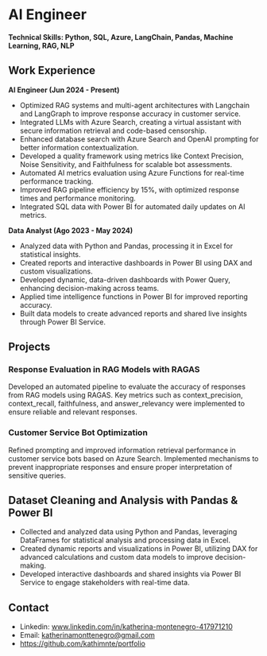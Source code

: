# AI Engineer

#### Technical Skills: Python, SQL, Azure, LangChain, Pandas, Machine Learning, RAG, NLP

## Work Experience

**AI Engineer (Jun 2024 - Present)**
- Optimized RAG systems and multi-agent architectures with Langchain and LangGraph to improve response accuracy in customer service.
- Integrated LLMs with Azure Search, creating a virtual assistant with secure information retrieval and code-based censorship.
- Enhanced database search with Azure Search and OpenAI prompting for better information contextualization.
- Developed a quality framework using metrics like Context Precision, Noise Sensitivity, and Faithfulness for scalable bot assessments.
- Automated AI metrics evaluation using Azure Functions for real-time performance tracking.
- Improved RAG pipeline efficiency by 15%, with optimized response times and performance monitoring.
- Integrated SQL data with Power BI for automated daily updates on AI metrics.

**Data Analyst (Ago 2023 - May 2024)**
- Analyzed data with Python and Pandas, processing it in Excel for statistical insights.
- Created reports and interactive dashboards in Power BI using DAX and custom visualizations.
- Developed dynamic, data-driven dashboards with Power Query, enhancing decision-making across teams.
- Applied time intelligence functions in Power BI for improved reporting accuracy.
- Built data models to create advanced reports and shared live insights through Power BI Service.

## Projects

### Response Evaluation in RAG Models with RAGAS
Developed an automated pipeline to evaluate the accuracy of responses from RAG models using RAGAS. Key metrics such as context_precision, context_recall, faithfulness, and answer_relevancy were implemented to ensure reliable and relevant responses.

### Customer Service Bot Optimization
Refined prompting and improved information retrieval performance in customer service bots based on Azure Search. Implemented mechanisms to prevent inappropriate responses and ensure proper interpretation of sensitive queries.

## Dataset Cleaning and Analysis with Pandas & Power BI
- Collected and analyzed data using Python and Pandas, leveraging DataFrames for statistical analysis and processing data in Excel.
- Created dynamic reports and visualizations in Power BI, utilizing DAX for advanced calculations and custom data models to improve decision-making.
- Developed interactive dashboards and shared insights via Power BI Service to engage stakeholders with real-time data.

## Contact
- Linkedin: www.linkedin.com/in/katherina-montenegro-417971210
- Email: katherinamonttenegro@gmail.com 
- https://github.com/kathimnte/portfolio  

